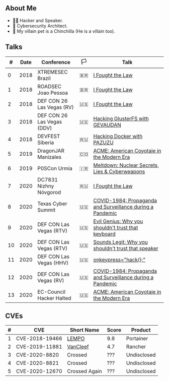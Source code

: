 ## About Me 

- 🏴‍☠️ Hacker and Speaker. 
- 🦾 Cybersecurity Architect.
- 🐀 My villain pet is a Chinchilla (He is a villain too).

## Talks
|#| Date | Conference | 🏳 | Talk |
|---|---|---|---|---|
| 0 | 2018 | XTREMESEC Brazil | 🇧🇷 | [I Fought the Law](https://github.com/mauroeldritch/ifoughtthelaw) |
| 1 | 2018 | ROADSEC Joao Pessoa | 🇧🇷 | [I Fought the Law](https://github.com/mauroeldritch/ifoughtthelaw) |
| 2 | 2018 | DEF CON 26 Las Vegas (RV) | 🇺🇸 | [I Fought the Law](https://github.com/mauroeldritch/ifoughtthelaw) |
| 3 | 2018 | DEF CON 26 Las Vegas (DDV) | 🇺🇸 | [Hacking GlusterFS with GEVAUDAN](https://github.com/mauroeldritch/GEVAUDAN) |
| 4 | 2018 | DEVFEST Siberia | 🇷🇺 | [Hacking Docker with PAZUZU](https://github.com/mauroeldritch/PAZUZU) |
| 5 | 2019 | DragonJAR Manizales | 🇨🇴 | [ACME: American Coyotaje in the Modern Era](https://github.com/mauroeldritch/acme) |
| 6 | 2019 | P0SCon Urmía | 🇮🇷 | [Meltdown: Nuclear Secrets, Lies & Cyberweapons](https://github.com/mauroeldritch/MELTDOWN) |
| 7 | 2020 | DC7831 Nizhny Nóvgorod | 🇷🇺 | [I Fought the Law](https://github.com/mauroeldritch/ifoughtthelaw) |
| 8 | 2020 | Texas Cyber Summit | 🇺🇸 | [COVID-1984: Propaganda and Surveillance during a Pandemic](https://github.com/mauroeldritch/covid-1984) |
| 9 | 2020 | DEF CON Las Vegas (RTV) | 🇺🇸 | [Evil Genius: Why you shouldn't trust that keyboard](https://github.com/dc5411/evilgenius) |
| 10 | 2020 | DEF CON Las Vegas (RTV) | 🇺🇸 | [Sounds Legit: Why you shouldn't trust that speaker](https://github.com/dc5411/soundslegit) |
| 11 | 2020 | DEF CON Las Vegas (HHV) | 🇺🇸 | [onkeypress="hack();"](https://github.com/dc5411/onkeypress-hack) |
| 12 | 2020 | DEF CON Las Vegas (RV) | 🇺🇸 | [COVID-1984: Propaganda and Surveillance during a Pandemic](https://github.com/mauroeldritch/covid-1984) |
| 13 | 2020 | EC-Council Hacker Halted | 🇺🇸 | [ACME: American Coyotaje in the Modern Era](https://github.com/mauroeldritch/acme) |

## CVEs
|#| CVE | Short Name | Score | Product |
|---|---|---|---|---|
| 1 | CVE-2018-19466 | [LEMPO](https://github.com/mauroeldritch/lempo) | 9.8 | Portainer |
| 2 | CVE-2019-11881 | [VanCleef](https://github.com/mauroeldritch/vancleef) | 4.7 | Rancher |
| 3 | CVE-2020-8820 | Crossed | ??? | Undisclosed |
| 4 | CVE-2020-8821 | Crossed | ??? | Undisclosed |
| 5 | CVE-2020-12670 | Crossed Again | ??? | Undisclosed |
